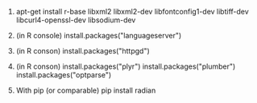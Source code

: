 1. apt-get install r-base libxml2 libxml2-dev libfontconfig1-dev libtiff-dev libcurl4-openssl-dev libsodium-dev
2. (in R console) install.packages("languageserver")
3. (in R conson) install.packages("httpgd")
4. (in R conson) install.packages("plyr")
    install.packages("plumber")
    install.packages("optparse")

5. With pip (or comparable) pip install radian
